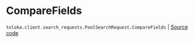 # CompareFields
`toloka.client.search_requests.PoolSearchRequest.CompareFields` | [Source code](https://github.com/Toloka/toloka-kit/blob/v1.2.2/src/client/search_requests.py#L243)

